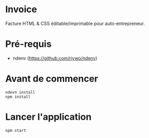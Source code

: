 Invoice
=======

Facture HTML & CSS éditable/imprimable pour auto-entrepreneur.

Pré-requis
==========

- ndenv (https://github.com/riywo/ndenv)

Avant de commencer
==================

```
ndevn install
npm install
```

Lancer l'application
====================

```
npm start
```

